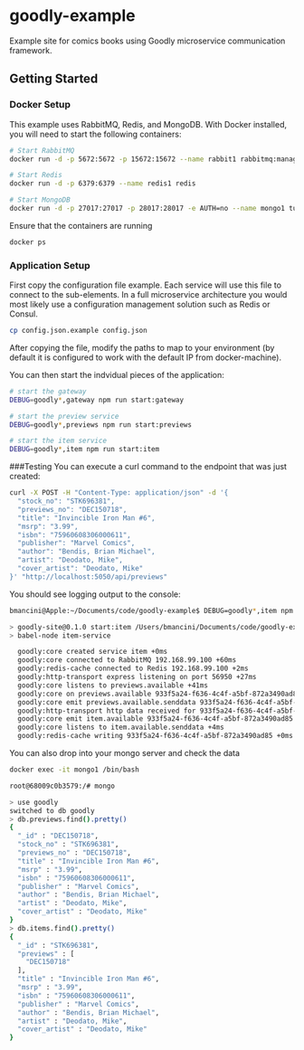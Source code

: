 # goodly-example
Example site for comics books using Goodly microservice communication framework.

## Getting Started

### Docker Setup

This example uses RabbitMQ, Redis, and MongoDB. With Docker installed, you will need to start the following containers:
```bash
# Start RabbitMQ
docker run -d -p 5672:5672 -p 15672:15672 --name rabbit1 rabbitmq:management

# Start Redis
docker run -d -p 6379:6379 --name redis1 redis

# Start MongoDB
docker run -d -p 27017:27017 -p 28017:28017 -e AUTH=no --name mongo1 tutum/mongodb
```

Ensure that the containers are running
```bash
docker ps
```

### Application Setup

First copy the configuration file example.  Each service will use this file to connect to the sub-elements.  In a full microservice architecture you would most likely use a configuration management solution such as Redis or Consul.
```bash
cp config.json.example config.json
```

After copying the file, modify the paths to map to your environment (by default it is configured to work with the default IP from docker-machine).


You can then start the indvidual pieces of the application:
```bash
# start the gateway
DEBUG=goodly*,gateway npm run start:gateway

# start the preview service
DEBUG=goodly*,previews npm run start:previews

# start the item service
DEBUG=goodly*,item npm run start:item
```

###Testing
You can execute a curl command to the endpoint that was just created:
```bash
curl -X POST -H "Content-Type: application/json" -d '{
  "stock_no": "STK696381",
  "previews_no": "DEC150718",
  "title": "Invincible Iron Man #6",
  "msrp": "3.99",
  "isbn": "75960608306000611",
  "publisher": "Marvel Comics",
  "author": "Bendis, Brian Michael",
  "artist": "Deodato, Mike",
  "cover_artist": "Deodato, Mike"
}' "http://localhost:5050/api/previews"
```

You should see logging output to the console:
```bash
bmancini@Apple:~/Documents/code/goodly-example$ DEBUG=goodly*,item npm run start:item

> goodly-site@0.1.0 start:item /Users/bmancini/Documents/code/goodly-example
> babel-node item-service

  goodly:core created service item +0ms
  goodly:core connected to RabbitMQ 192.168.99.100 +60ms
  goodly:redis-cache connected to Redis 192.168.99.100 +2ms
  goodly:http-transport express listening on port 56950 +27ms
  goodly:core listens to previews.available +41ms
  goodly:core on previews.available 933f5a24-f636-4c4f-a5bf-872a3490ad85 +5m
  goodly:core emit previews.available.senddata 933f5a24-f636-4c4f-a5bf-872a3490ad85 +1ms
  goodly:http-transport http data received for 933f5a24-f636-4c4f-a5bf-872a3490ad85 +32ms
  goodly:core emit item.available 933f5a24-f636-4c4f-a5bf-872a3490ad85 +9ms
  goodly:core listens to item.available.senddata +4ms
  goodly:redis-cache writing 933f5a24-f636-4c4f-a5bf-872a3490ad85 +0ms

```

You can also drop into your mongo server and check the data
```bash
docker exec -it mongo1 /bin/bash
```

```bash
root@68009c0b3579:/# mongo

> use goodly
switched to db goodly
> db.previews.find().pretty()
{
  "_id" : "DEC150718",
  "stock_no" : "STK696381",
  "previews_no" : "DEC150718",
  "title" : "Invincible Iron Man #6",
  "msrp" : "3.99",
  "isbn" : "75960608306000611",
  "publisher" : "Marvel Comics",
  "author" : "Bendis, Brian Michael",
  "artist" : "Deodato, Mike",
  "cover_artist" : "Deodato, Mike"
}
> db.items.find().pretty()
{
  "_id" : "STK696381",
  "previews" : [
    "DEC150718"
  ],
  "title" : "Invincible Iron Man #6",
  "msrp" : "3.99",
  "isbn" : "75960608306000611",
  "publisher" : "Marvel Comics",
  "author" : "Bendis, Brian Michael",
  "artist" : "Deodato, Mike",
  "cover_artist" : "Deodato, Mike"
}
```